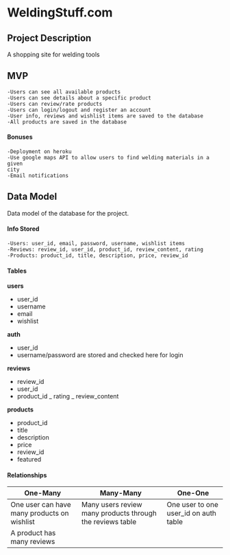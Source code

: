 # WeldingStuff.com

## Project Description
A shopping site for welding tools

## MVP
    -Users can see all available products
    -Users can see details about a specific product
    -Users can review/rate products
    -Users can login/logout and register an account
    -User info, reviews and wishlist items are saved to the database
    -All products are saved in the database

#### Bonuses
    -Deployment on heroku
    -Use google maps API to allow users to find welding materials in a given
    city
    -Email notifications

## Data Model
Data model of the database for the project.

#### Info Stored
    -Users: user_id, email, password, username, wishlist items
    -Reviews: review_id, user_id, product_id, review_content, rating
    -Products: product_id, title, description, price, review_id

#### Tables

__users__
- user_id
- username
- email
- wishlist

__auth__
- user_id
- username/password are stored and checked here for login

__reviews__
- review_id
- user_id
- product_id
_ rating
_ review_content

__products__
- product_id
- title
- description
- price
- review_id
- featured


#### Relationships

One-Many | Many-Many | One-One
-------- | --------- | -------
One user can have many products on wishlist | Many users review many products through the reviews table | One user to one user_id on auth table
A product has many reviews | |



